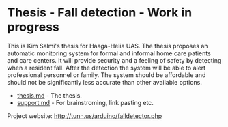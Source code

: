 # Thesis - Fall detection - Work in progress

This is Kim Salmi's thesis for Haaga-Helia UAS. The thesis proposes an automatic monitoring system for formal and informal home care patients and care centers. It will provide security and a feeling of safety by detecting when a resident fall. After the detection the system will be able to alert professional personnel or family. The system should be affordable and should not be significantly less accurate than other available options.

- [thesis.md](thesis.md) - The thesis.
- [support.md](support.md) - For brainstroming, link pasting etc.

Project website: http://tunn.us/arduino/falldetector.php

